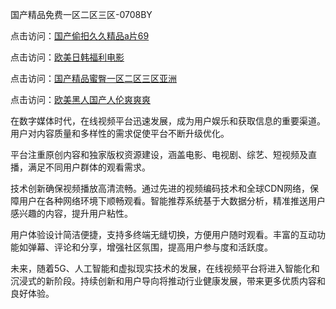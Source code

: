 国产精品免费一区二区三区-0708BY

点击访问：<a href="https://heiliaoxqkkct.pages.dev">国产偷抇久久精品a片69</a>

点击访问：<a href="https://heiliaowt0d7p.pages.dev">欧美日韩福利电影</a>

点击访问：<a href="https://heiliaoow5kzm.pages.dev">国产精品蜜臀一区二区三区亚洲</a>

点击访问：<a href="https://heiliaoga6s9v.pages.dev">欧美黑人国产人伦爽爽爽</a>

在数字媒体时代，在线视频平台迅速发展，成为用户娱乐和获取信息的重要渠道。用户对内容质量和多样性的需求促使平台不断升级优化。

平台注重原创内容和独家版权资源建设，涵盖电影、电视剧、综艺、短视频及直播，满足不同用户群体的观看需求。

技术创新确保视频播放高清流畅。通过先进的视频编码技术和全球CDN网络，保障用户在各种网络环境下顺畅观看。智能推荐系统基于大数据分析，精准推送用户感兴趣的内容，提升用户粘性。

用户体验设计简洁便捷，支持多终端无缝切换，方便用户随时观看。丰富的互动功能如弹幕、评论和分享，增强社区氛围，提高用户参与度和活跃度。

未来，随着5G、人工智能和虚拟现实技术的发展，在线视频平台将进入智能化和沉浸式的新阶段。持续创新和用户导向将推动行业健康发展，带来更多优质内容和良好体验。

<span style="display:none;">[Canonical link]( https://github.com/dudu211445/273219 ）</span>
